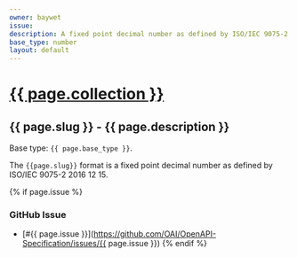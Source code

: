 ```yaml
---
owner: baywet
issue:
description: A fixed point decimal number as defined by ISO/IEC 9075-2 2016 12 15
base_type: number
layout: default
---
```


# <a href="..">{{ page.collection }}</a>

## {{ page.slug }} - {{ page.description }}

Base type: `{{ page.base_type }}`.

The `{{page.slug}}` format is a fixed point decimal number as defined by ISO/IEC 9075-2 2016 12 15.

{% if page.issue %}
### GitHub Issue

* [#{{ page.issue }}](https://github.com/OAI/OpenAPI-Specification/issues/{{ page.issue }})
{% endif %}